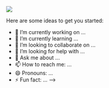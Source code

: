 <img src="https://cr-ss-service.azurewebsites.net/api/ScreenShot?widget=summary&username=kasperofzeau&badges=4&show-avatar=false&style=--header-bg-color:%23000;--border-radius:10px;"/>

Here are some ideas to get you started:

- 🔭 I’m currently working on ...
- 🌱 I’m currently learning ...
- 👯 I’m looking to collaborate on ...
- 🤔 I’m looking for help with ...
- 💬 Ask me about ...
- 📫 How to reach me: ...
- 😄 Pronouns: ...
- ⚡ Fun fact: ...
-->
